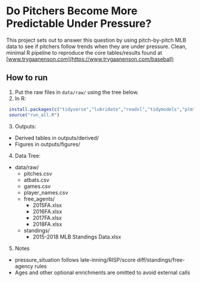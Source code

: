 # Do Pitchers Become More Predictable Under Pressure?

This project sets out to answer this question by using pitch-by-pitch MLB data to see if pitchers follow trends when they are under pressure. Clean, minimal R pipeline to reproduce the core tables/results found at [www.trygaanenson.com](https://www.trygaanenson.com/baseball)

## How to run
1. Put the raw files in `data/raw/` using the tree below.
2. In R:
```r
 install.packages(c("tidyverse","lubridate","readxl","tidymodels","plm","janitor","broom","svglite"))
 source("run_all.R")
```
3. Outputs:
- Derived tables in outputs/derived/
- Figures in outputs/figures/


4. Data Tree:
+ data/raw/
  + pitches.csv
  + atbats.csv
  + games.csv
  + player_names.csv
  + free_agents/
    - 2015FA.xlsx
    - 2016FA.xlsx
    - 2017FA.xlsx
    - 2018FA.xlsx
  + standings/
    - 2015-2018 MLB Standings Data.xlsx

5. Notes
- pressure_situation follows late-inning/RISP/score diff/standings/free-agency rules
- Ages and other optional enrichments are omitted to avoid external calls
